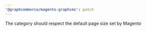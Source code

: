 ```yaml
---
'@graphcommerce/magento-graphcms': patch
---
```


The category should respect the default page size set by Magento
